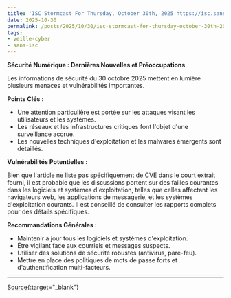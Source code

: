 ```yaml
---
title: 'ISC Stormcast For Thursday, October 30th, 2025 https://isc.sans.edu/podcastdetail/9678, (Thu, Oct 30th)'
date: 2025-10-30
permalink: /posts/2025/10/30/isc-stormcast-for-thursday-october-30th-2025-httpsiscsansedupodcastdetail9678-thu-oct-30th/
tags:
- veille-cyber
- sans-isc
---
```

**Sécurité Numérique : Dernières Nouvelles et Préoccupations**

Les informations de sécurité du 30 octobre 2025 mettent en lumière plusieurs menaces et vulnérabilités importantes.

**Points Clés :**

*   Une attention particulière est portée sur les attaques visant les utilisateurs et les systèmes.
*   Les réseaux et les infrastructures critiques font l'objet d'une surveillance accrue.
*   Les nouvelles techniques d'exploitation et les malwares émergents sont détaillés.

**Vulnérabilités Potentielles :**

Bien que l'article ne liste pas spécifiquement de CVE dans le court extrait fourni, il est probable que les discussions portent sur des failles courantes dans les logiciels et systèmes d'exploitation, telles que celles affectant les navigateurs web, les applications de messagerie, et les systèmes d'exploitation courants. Il est conseillé de consulter les rapports complets pour des détails spécifiques.

**Recommandations Générales :**

*   Maintenir à jour tous les logiciels et systèmes d'exploitation.
*   Être vigilant face aux courriels et messages suspects.
*   Utiliser des solutions de sécurité robustes (antivirus, pare-feu).
*   Mettre en place des politiques de mots de passe forts et d'authentification multi-facteurs.

---
[Source](https://isc.sans.edu/diary/rss/32434){:target="_blank"}
